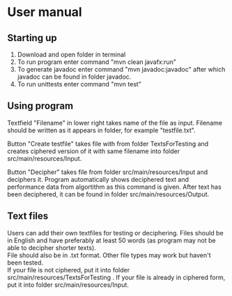 # User manual

## Starting up
1. Download and open folder in terminal
2. To run program enter command "mvn clean javafx:run"
3. To generate javadoc enter command "mvn javadoc:javadoc" after which javadoc can be found in folder javadoc.
4. To run unittests enter command "mvn test"


## Using program
Textfield "Filename" in lower right takes name of the file as input. Filename should be written as it appears in folder, for example "testfile.txt".


Button "Create testfile" takes file with from folder TextsForTesting and creates ciphered version of it with same filename into folder src/main/resources/Input. 


Button "Decipher" takes file from folder src/main/resources/Input and deciphers it. Program automatically shows deciphered text and performance data from algortithm as this command is given. After text has been deciphered, it can be found in folder src/main/resources/Output. 

## Text files
Users can add their own textfiles for testing or deciphering. Files should be in English and have preferably at least 50 words (as program may not be able to decipher shorter texts).  
File should also be in .txt format. Other file types may work but haven't been tested.  
If your file is not ciphered, put it into folder src/main/resources/TextsForTesting . If your file is already in ciphered form, put it into folder src/main/resources/Input.
